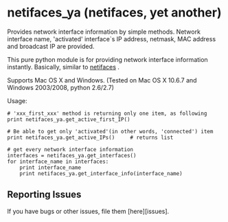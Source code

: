 netifaces_ya (netifaces, yet another)
====

Provides network interface information by simple methods.
Network interface name, 'activated' interface`s IP address, netmask, MAC address and broadcast IP are provided. 

This pure python module is for providing network interface information instantly.
Basically, similar to [netifaces](http://pypi.python.org/pypi/netifaces) .


Supports Mac OS X and Windows.
(Tested on Mac OS X 10.6.7 and Windows 2003/2008, python 2.6/2.7)


Usage:

    # 'xxx_first_xxx' method is returning only one item, as following
    print netifaces_ya.get_active_first_IP()

    # Be able to get only 'activated'(in other words, 'connected') item
    print netifaces_ya.get_active_IPs()     # returns list
 
    # get every network interface information
    interfaces = netifaces_ya.get_interfaces()
    for interface_name in interfaces:
        print interface_name
        print netifaces_ya.get_interface_info(interface_name)


Reporting Issues
--------

If you have bugs or other issues, file them [here][issues].


